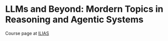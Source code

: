 # LLMs and Beyond: Mordern Topics in Reasoning and Agentic Systems

Course page at [ILIAS](https://ovidius.uni-tuebingen.de/ilias3/ilias.php?baseClass=ilrepositorygui&ref_id=5108008)

